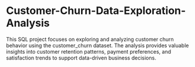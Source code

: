 # Customer-Churn-Data-Exploration-Analysis
This SQL project focuses on exploring and analyzing customer churn behavior using the customer_churn dataset. The analysis provides valuable insights into customer retention patterns, payment preferences, and satisfaction trends to support data-driven business decisions.
